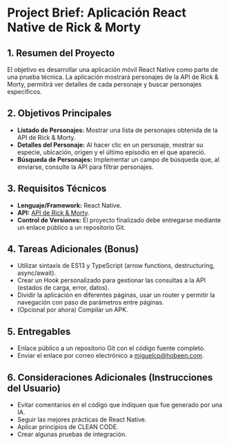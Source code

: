 # Project Brief: Aplicación React Native de Rick & Morty

## 1. Resumen del Proyecto

El objetivo es desarrollar una aplicación móvil React Native como parte de una prueba técnica. La aplicación mostrará personajes de la API de Rick & Morty, permitirá ver detalles de cada personaje y buscar personajes específicos.

## 2. Objetivos Principales

- **Listado de Personajes:** Mostrar una lista de personajes obtenida de la API de Rick & Morty.
- **Detalles del Personaje:** Al hacer clic en un personaje, mostrar su especie, ubicación, origen y el último episodio en el que apareció.
- **Búsqueda de Personajes:** Implementar un campo de búsqueda que, al enviarse, consulte la API para filtrar personajes.

## 3. Requisitos Técnicos

- **Lenguaje/Framework:** React Native.
- **API:** [API de Rick & Morty](https://rickandmortyapi.com/documentation).
- **Control de Versiones:** El proyecto finalizado debe entregarse mediante un enlace público a un repositorio Git.

## 4. Tareas Adicionales (Bonus)

- Utilizar sintaxis de ES13 y TypeScript (arrow functions, destructuring, async/await).
- Crear un Hook personalizado para gestionar las consultas a la API (estados de carga, error, datos).
- Dividir la aplicación en diferentes páginas, usar un router y permitir la navegación con paso de parámetros entre páginas.
- (Opcional por ahora) Compilar un APK.

## 5. Entregables

- Enlace público a un repositorio Git con el código fuente completo.
- Enviar el enlace por correo electrónico a miguelcp@hobeen.com.

## 6. Consideraciones Adicionales (Instrucciones del Usuario)

- Evitar comentarios en el código que indiquen que fue generado por una IA.
- Seguir las mejores prácticas de React Native.
- Aplicar principios de CLEAN CODE.
- Crear algunas pruebas de integración.
